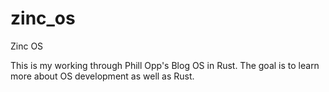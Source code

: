 # zinc_os
Zinc OS

This is my working through Phill Opp's Blog OS in Rust.
The goal is to learn more about OS development as well as Rust.
